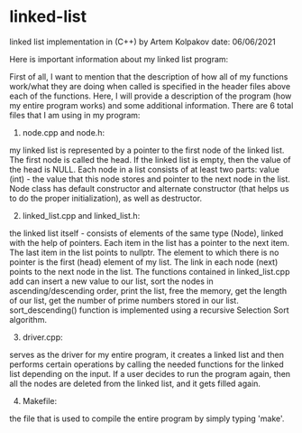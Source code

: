 # linked-list
linked list implementation in (C++) by Artem Kolpakov 
date: 06/06/2021

Here is important information about my linked list program:

First of all, I want to mention that the description of how all of my functions work/what they are doing when called is specified in the header files
above each of the functions. Here, I will provide a description of the program (how my entire program works) and some additional information.
There are 6 total files that I am using in my program: 
      
1) node.cpp and node.h: 

my linked list is represented by a pointer to the first node of the
linked list. The first node is called the head. If the linked list is empty, then the value of the head is NULL. Each node in a list consists of at 
least two parts: value (int) - the value that this node stores and pointer to the next node in the list. Node class has default constructor and
alternate constructor (that helps us to do the proper initialization), as well as destructor. 
      
2) linked_list.cpp and linked_list.h: 

the linked list itself - consists of elements of the same type (Node), linked with the help of pointers. 
Each item in the list has a pointer to the next item. The last item in the list points to nullptr. The element to which there is no pointer is 
the first (head) element of my list. The link in each node (next) points to the next node in the list. The functions contained in linked_list.cpp 
add can insert a new value to our list, sort the nodes in ascending/descending order, print the list, free the memory, get the length of our list,
get the number of prime numbers stored in our list. sort_descending() function is implemented using a recursive Selection Sort algorithm. 
      
3) driver.cpp:

serves as the driver for my entire program, it creates a linked list and then performs certain operations by calling the needed
functions for the linked list depending on the input. If a user decides to run the program again, then all the nodes are deleted from the linked list,
and it gets filled again.
      
4) Makefile:

the file that is used to compile the entire program by simply typing 'make'.
